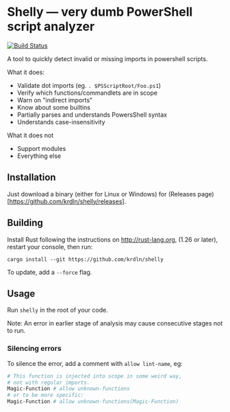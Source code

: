 # Shelly — very dumb PowerShell script analyzer

[![Build Status](https://travis-ci.com/krdln/shelly.svg?branch=master)](https://travis-ci.com/krdln/shelly)

A tool to quickly detect invalid or missing imports in powershell scripts.

What it does:
* Validate dot imports (eg. `. $PSScriptRoot/Foo.ps1`)
* Verify which functions/commandlets are in scope
* Warn on "indirect imports"
* Know about some builtins
* Partially parses and understands PowersShell syntax
* Understands case-insensitivity

What it does not
* Support modules
* Everything else

## Installation

Just download a binary (either for Linux or Windows) for (Releases page)[https://github.com/krdln/shelly/releases].

## Building

Install Rust following the instructions on <http://rust-lang.org>,
(1.26 or later), restart your console, then run:

```
cargo install --git https://github.com/krdln/shelly
```

To update, add a `--force` flag.

## Usage

Run `shelly` in the root of your code.

Note: An error in earlier stage of analysis may cause consecutive stages not to run.

### Silencing errors

To silence the error, add a comment with `allow lint-name`, eg:

```powershell
# This function is injected into scope in some weird way,
# not with regular imports.
Magic-Function # allow unknown-functions
# or to be more specific:
Magic-Function # allow unknown-functions(Magic-Function)
```
